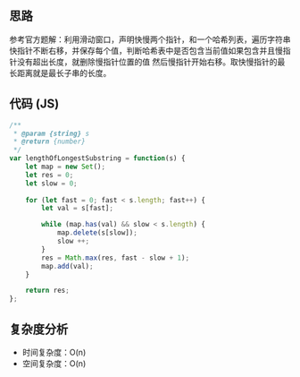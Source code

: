 ## 思路

参考官方题解：利用滑动窗口，声明快慢两个指针，和一个哈希列表，遍历字符串
快指针不断右移，并保存每个值，判断哈希表中是否包含当前值如果包含并且慢指针没有超出长度，就删除慢指针位置的值
然后慢指针开始右移。取快慢指针的最长距离就是最长子串的长度。

## 代码 (JS)

```js
/**
 * @param {string} s
 * @return {number}
 */
var lengthOfLongestSubstring = function(s) {
    let map = new Set();
    let res = 0;
    let slow = 0;
    
    for (let fast = 0; fast < s.length; fast++) {
        let val = s[fast];

        while (map.has(val) && slow < s.length) {
            map.delete(s[slow]);
            slow ++;
        }
        res = Math.max(res, fast - slow + 1);
        map.add(val);
    }

    return res;
};
```

## 复杂度分析
* 时间复杂度：O(n)
* 空间复杂度：O(n) 